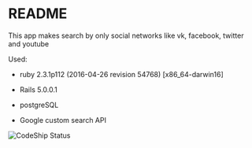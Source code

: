 # README

This app makes search by only social networks like vk, facebook, twitter and youtube

Used:

* ruby 2.3.1p112 (2016-04-26 revision 54768) [x86_64-darwin16]

* Rails 5.0.0.1

* postgreSQL

* Google custom search API

![CodeShip Status](https://codeship.com/projects/8e94dcd0-a65f-0134-2e27-4a672739d7ec/status)
